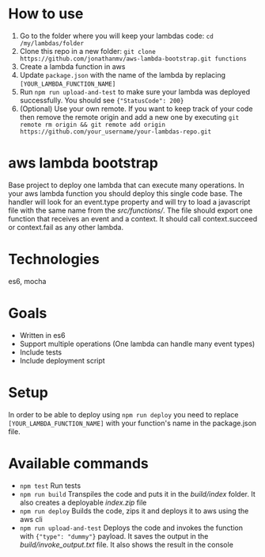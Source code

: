# How to use

1. Go to the folder where you will keep your lambdas code: `cd /my/lambdas/folder`
2. Clone this repo in a new folder: `git clone https://github.com/jonathanmv/aws-lambda-bootstrap.git functions`
3. Create a lambda function in aws
4. Update `package.json` with the name of the lambda by replacing `[YOUR_LAMBDA_FUNCTION_NAME]`
5. Run `npm run upload-and-test` to make sure your lambda was deployed successfully. You should see `{"StatusCode": 200}`
6. (Optional) Use your own remote. If you want to keep track of your code then remove the remote origin and add a new one by executing `git remote rm origin && git remote add origin https://github.com/your_username/your-lambdas-repo.git`

# aws lambda bootstrap

Base project to deploy one lambda that can execute many operations.
In your aws lambda function you should deploy this single code base. The handler will look for an event.type property and will try to load a javascript file with the same name from the _src/functions/_. The file should export one function that receives an event and a context. It should call context.succeed or context.fail as any other lambda.

# Technologies

es6, mocha

# Goals

- Written in es6
- Support multiple operations (One lambda can handle many event types)
- Include tests
- Include deployment script

# Setup

In order to be able to deploy using `npm run deploy` you need to replace `[YOUR_LAMBDA_FUNCTION_NAME]` with your function's name in the package.json file.

# Available commands

- `npm test` Run tests
- `npm run build` Transpiles the code and puts it in the _build/index_ folder. It also creates a deployable _index.zip_ file
- `npm run deploy` Builds the code, zips it and deploys it to aws using the aws cli
- `npm run upload-and-test` Deploys the code and invokes the function with `{"type": "dummy"}` payload. It saves the output in the _build/invoke_output.txt_ file. It also shows the result in the console
